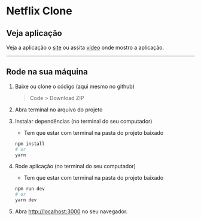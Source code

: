 # Netflix Clone

## Veja aplicação
Veja a aplicação o [site](https://netflix-clone-brown-eight.vercel.app/) ou assita [vídeo](https://www.youtube.com/watch?v=bX4KjXSzXuQ) onde mostro a aplicação.


---


## Rode na sua máquina

1. Baixe ou clone o código (aqui mesmo no github)
  	> Code  >  Download ZIP

2. Abra terminal no arquivo do projeto
  
3. Instalar dependências (no terminal do seu computador)
   * Tem que estar com terminal na pasta do projeto baixado
    ```bash
    npm install
    # or
    yarn 
    ```

4. Rode aplicação (no terminal do seu computador)
    * Tem que estar com terminal na pasta do projeto baixado
    ```bash
    npm run dev
    # or
    yarn dev
    ```

5. Abra [http://localhost:3000](http://localhost:3000) no seu navegador.
